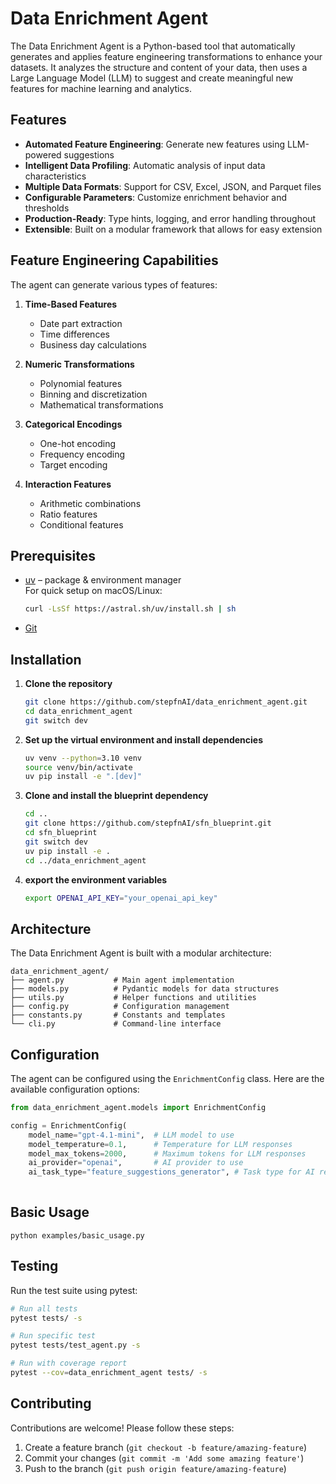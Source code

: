 # Data Enrichment Agent

The Data Enrichment Agent is a Python-based tool that automatically generates and applies feature engineering transformations to enhance your datasets. It analyzes the structure and content of your data, then uses a Large Language Model (LLM) to suggest and create meaningful new features for machine learning and analytics.

## Features

- **Automated Feature Engineering**: Generate new features using LLM-powered suggestions
- **Intelligent Data Profiling**: Automatic analysis of input data characteristics
- **Multiple Data Formats**: Support for CSV, Excel, JSON, and Parquet files
- **Configurable Parameters**: Customize enrichment behavior and thresholds
- **Production-Ready**: Type hints, logging, and error handling throughout
- **Extensible**: Built on a modular framework that allows for easy extension

## Feature Engineering Capabilities

The agent can generate various types of features:

1. **Time-Based Features**
   - Date part extraction
   - Time differences
   - Business day calculations

2. **Numeric Transformations**
   - Polynomial features
   - Binning and discretization
   - Mathematical transformations

3. **Categorical Encodings**
   - One-hot encoding
   - Frequency encoding
   - Target encoding

4. **Interaction Features**
   - Arithmetic combinations
   - Ratio features
   - Conditional features

## Prerequisites

- [uv](https://docs.astral.sh/uv/getting-started/installation/) – package & environment manager  
  For quick setup on macOS/Linux:
  ```bash
  curl -LsSf https://astral.sh/uv/install.sh | sh
  ```
- [Git](https://git-scm.com/)

## Installation

1. **Clone the repository**
   ```bash
   git clone https://github.com/stepfnAI/data_enrichment_agent.git
   cd data_enrichment_agent
   git switch dev
   ```

2. **Set up the virtual environment and install dependencies**
   ```bash
   uv venv --python=3.10 venv
   source venv/bin/activate
   uv pip install -e ".[dev]"
   ```

3. **Clone and install the blueprint dependency**
   ```bash
   cd ..
   git clone https://github.com/stepfnAI/sfn_blueprint.git
   cd sfn_blueprint
   git switch dev
   uv pip install -e .
   cd ../data_enrichment_agent
   ```

4. **export the environment variables**
   ```bash
   export OPENAI_API_KEY="your_openai_api_key"
   ```

## Architecture

The Data Enrichment Agent is built with a modular architecture:

```
data_enrichment_agent/
├── agent.py           # Main agent implementation
├── models.py          # Pydantic models for data structures
├── utils.py           # Helper functions and utilities
├── config.py          # Configuration management
├── constants.py       # Constants and templates
└── cli.py             # Command-line interface
```

## Configuration

The agent can be configured using the `EnrichmentConfig` class. Here are the available configuration options:

```python
from data_enrichment_agent.models import EnrichmentConfig

config = EnrichmentConfig(
    model_name="gpt-4.1-mini",  # LLM model to use
    model_temperature=0.1,      # Temperature for LLM responses
    model_max_tokens=2000,      # Maximum tokens for LLM responses
    ai_provider="openai",       # AI provider to use
    ai_task_type="feature_suggestions_generator", # Task type for AI requests
    
```

## Basic Usage

```python examples/basic_usage.py```

## Testing

Run the test suite using pytest:

```bash
# Run all tests
pytest tests/ -s

# Run specific test
pytest tests/test_agent.py -s

# Run with coverage report
pytest --cov=data_enrichment_agent tests/ -s
```

## Contributing

Contributions are welcome! Please follow these steps:

1. Create a feature branch (`git checkout -b feature/amazing-feature`)
2. Commit your changes (`git commit -m 'Add some amazing feature'`)
3. Push to the branch (`git push origin feature/amazing-feature`)


